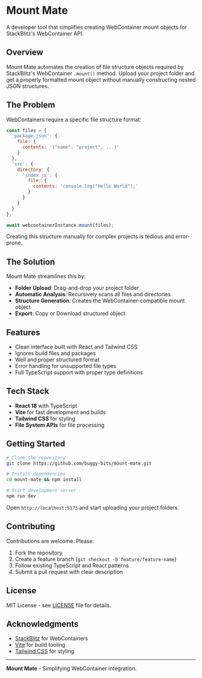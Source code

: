 # Mount Mate

A developer tool that simplifies creating WebContainer mount objects for StackBlitz's WebContainer API.

## Overview

Mount Mate automates the creation of file structure objects required by StackBlitz's WebContainer `.mount()` method. Upload your project folder and get a properly formatted mount object without manually constructing nested JSON structures.

## The Problem

WebContainers require a specific file structure format:

```javascript
const files = {
  'package.json': {
    file: {
      contents: '{"name": "project", ...}'
    }
  },
  'src': {
    directory: {
      'index.js': {
        file: {
          contents: 'console.log("Hello World");'
        }
      }
    }
  }
};

await webcontainerInstance.mount(files);
```

Creating this structure manually for complex projects is tedious and error-prone.

## The Solution

Mount Mate streamlines this by:

- **Folder Upload**: Drag-and-drop your project folder
- **Automatic Analysis**: Recursively scans all files and directories
- **Structure Generation**: Creates the WebContainer-compatible mount object
- **Export**: Copy or Download structured object

## Features

- Clean interface built with React and Tailwind CSS
- Ignores build files and packages
- Well and proper structured format
- Error handling for unsupported file types
- Full TypeScript support with proper type definitions

## Tech Stack

- **React 18** with TypeScript
- **Vite** for fast development and builds
- **Tailwind CSS** for styling
- **File System APIs** for file processing

## Getting Started

```bash
# Clone the repository
git clone https://github.com/buggy-bits/mount-mate.git

# Install dependencies
cd mount-mate && npm install

# Start development server
npm run dev
```

Open `http://localhost:5173` and start uploading your project folders.

## Contributing

Contributions are welcome. Please:

1. Fork the repository
2. Create a feature branch (`git checkout -b feature/feature-name`)
3. Follow existing TypeScript and React patterns
4. Submit a pull request with clear description

## License

MIT License - see [LICENSE](LICENSE) file for details.

## Acknowledgments

- [StackBlitz](https://stackblitz.com/) for WebContainers
- [Vite](https://vitejs.dev/) for build tooling
- [Tailwind CSS](https://tailwindcss.com/) for styling

---

**Mount Mate** - Simplifying WebContainer integration.